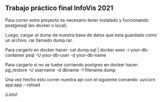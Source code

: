 ## Trabajo práctico final InfoVis 2021
Para correr estre proyecto es necesario tener instalado y funcionando postgresql (en docker o local).

Luego, cargar el dump de nuestra base de datos que esta guardado como un archivo .rar llamado dump.rar.

Para cargarlo en docker hacer:
cat dump.sql | docker exec -i your-db-container psql -U your-db-user -d your-db-name


Para cargarlo si no se tuebe corriendo postgres en docker hacer:
pg_restore -U username -d dbname -1 filename.dump


Una vez hecho esto correr nuestra api con el siguiente comando:
uvicorn app:app --reload


¡Listo!
